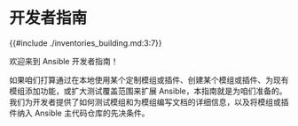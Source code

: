 # 开发者指南


{{#include ./inventories_building.md:3:7}}


欢迎来到 Ansible 开发者指南！


如果咱们打算通过在本地使用某个定制模组或插件、创建某个模组或插件、为现有模组添加功能，或扩大测试覆盖范围来扩展 Ansible，本指南就是为咱们准备的。我们为开发者提供了如何测试模组和为模组编写文档的详细信息，以及将模组或插件纳入 Ansible 主代码仓库的先决条件。




